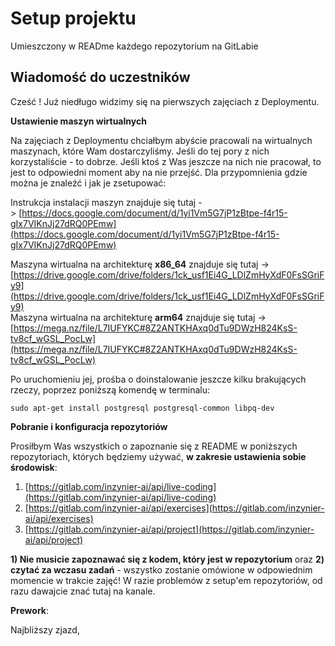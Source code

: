 # Setup projektu

Umieszczony w READme każdego repozytorium na GitLabie

## Wiadomość do uczestników

Cześć ! Już niedługo widzimy się na pierwszych zajęciach z Deploymentu. 

**Ustawienie maszyn wirtualnych**

Na zajęciach z Deploymentu chciałbym abyście pracowali na wirtualnych maszynach, które Wam dostarczyliśmy. Jeśli do tej pory z nich korzystaliście - to dobrze. Jeśli ktoś z Was jeszcze na nich nie pracował, to jest to odpowiedni moment aby na nie przejść. Dla przypomnienia gdzie można je znaleźć i jak je zsetupować:

Instrukcja instalacji maszyn znajduje się tutaj -> [https://docs.google.com/document/d/1yi1Vm5G7jP1zBtpe-f4r15-gIx7VIKnJj27dRQ0PEmw](https://docs.google.com/document/d/1yi1Vm5G7jP1zBtpe-f4r15-gIx7VIKnJj27dRQ0PEmw)  

Maszyna wirtualna na architekturę **x86_64** znajduje się tutaj -> 
[https://drive.google.com/drive/folders/1ck_usf1Ei4G_LDlZmHyXdF0FsSGriFy9](https://drive.google.com/drive/folders/1ck_usf1Ei4G_LDlZmHyXdF0FsSGriFy9)  
Maszyna wirtualna na architekturę **arm64** znajduje się tutaj -> 
[https://mega.nz/file/L7IUFYKC#8Z2ANTKHAxq0dTu9DWzH824KsS-tv8cf_wGSL_PocLw](https://mega.nz/file/L7IUFYKC#8Z2ANTKHAxq0dTu9DWzH824KsS-tv8cf_wGSL_PocLw)

Po uruchomieniu jej, prośba o doinstalowanie jeszcze kilku brakujących rzeczy, poprzez poniższą komendę w terminalu:

`sudo apt-get install postgresql postgresql-common libpq-dev`

**Pobranie i konfiguracja repozytoriów**

Prosiłbym Was wszystkich o zapoznanie się z README w poniższych repozytoriach, których będziemy używać, **w zakresie ustawienia sobie środowisk**:

1. [https://gitlab.com/inzynier-ai/api/live-coding](https://gitlab.com/inzynier-ai/api/live-coding)
2. [https://gitlab.com/inzynier-ai/api/exercises](https://gitlab.com/inzynier-ai/api/exercises)
3. [https://gitlab.com/inzynier-ai/api/project](https://gitlab.com/inzynier-ai/api/project)

**1) Nie musicie zapoznawać się z kodem, który jest w repozytorium** oraz **2) czytać za wczasu zadań** - wszystko zostanie omówione w odpowiednim momencie w trakcie zajęć! W razie problemów z setup'em repozytoriów, od razu dawajcie znać tutaj na kanale.

**Prework**:

Najbliższy zjazd,